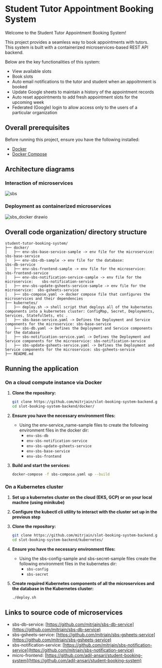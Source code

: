 # Student Tutor Appointment Booking System
Welcome to the Student Tutor Appointment Booking System! 

This project provides a seamless way to book appointments with tutors. This system is built with a containerized microservices-based REST API backend.

Below are the key functionalities of this system:
- View available slots
- Book slots
- Auto email notifications to the tutor and student when an appoitnment is booked
- Update Google sheets to maintain a history of the appointment records
- Auto reset appointments to add fresh appointment slots for the upcoming week
- Federated (Google) login to allow access only to the users of a particular organization

## Overall prerequisites
Before running this project, ensure you have the following installed:
- [Docker](https://www.docker.com/products/docker-desktop)
- [Docker Compose](https://docs.docker.com/compose/install/)

## Architecture diagrams

### Interaction of microservices
![sbs](https://github.com/mitrjain/slot-booking-system-backend/assets/26086412/02063bea-9eff-4e3a-9255-aa581862241b)

### Deployment as containerized microservices
![sbs_docker drawio](https://github.com/mitrjain/slot-booking-system-backend/assets/26086412/c5dd9ce1-4a59-4a07-b9fd-67e7da6f8c63)


## Overall code organization/ directory structure

```plaintext
student-tutor-booking-system/
├── docker/
│   ├── env-sbs-base-service-sample -> env file for the microservice:            sbs-base-service
│   ├── env-sbs-db-sample -> env file for the database:                          sbs-db-service
│   ├── env-sbs-frontend-sample -> env file for the microservice:                sbs-frontend-service
│   ├── env-sbs-notification-service-sample -> env file for the microservice:    sbs-notification-service
│   ├── env-sbs-update-gsheets-service-sample -> env file for the microservice:  sbs-gsheets-service
│   ├── sbs-compose.yaml -> docker compose file that configures the microservices and their dependencies
├── kubernetes/
│   ├── deploy.sh -> shell script that deploys all of the kubernetes components into a kubernetes cluster: ConfigMap, Secret, Deployments, Services, StatefulSets, etc .
│   ├── sbs-base-service.yaml -> Defines the Deployment and Service components for the microservice: sbs-base-service
│   ├── sbs-db.yaml -> Defines the Deployment and Service components for the database
│   ├── sbs-notification-service.yaml -> Defines the Deployment and Service components for the microservice: sbs-notification-service
│   ├── sbs-update-gsheets-service.yaml -> Defines the Deployment and Service components for the microservice: sbs-gsheets-service
├── README.md
```

## Running the application
###  On a cloud compute instance via Docker
1. **Clone the repository:**
    ```bash
    git clone https://github.com/mitrjain/slot-booking-system-backend.git
    cd slot-booking-system-backend/docker/
    ```

2. **Ensure you have the necessary environment files:**
   - Using the env-service_name-sample files to create the following environment files in the docker dir: 
     - `env-sbs-db`
     - `env-sbs-notification-service`
     - `env-sbs-update-gsheets-service`
     - `env-sbs-base-service`
     - `env-sbs-frontend`

3. **Build and start the services:**
    ```bash
    docker-compose -f sbs-compose.yaml up --build
    ```

###  On a Kubernetes cluster
1. **Set up a kubernetes cluster on the cloud (EKS, GCP) or on your local machne (using minikube)**

2. **Configure the kubectl cli utility to interact with the cluster set up in the previous step**

3. **Clone the repository:**
    ```bash
    git clone https://github.com/mitrjain/slot-booking-system-backend.git
    cd slot-booking-system-backend/kubernetes/
    ```
4. **Ensure you have the necessary environment files:**
   - Using the sbs-config-sample and sbs-secret-sample files create the following environment files in the kubernetes dir: 
     - `sbs-config`
     - `sbs-secret`

5. **Create required Kubernetes components of all the microservices and the database in the Kubernetes cluster:**
    ```bash
    ./deploy.sh
    ```
## Links to source code of microservices
- sbs-db-service: [https://github.com/mitrjain/sbs-db-service](https://github.com/mitrjain/sbs-db-service)
- sbs-gsheets-service: [https://github.com/mitrjain/sbs-gsheets-service](https://github.com/mitrjain/sbs-gsheets-service)
- sbs-notification-service: [https://github.com/mitrjain/sbs-notification-service](https://github.com/mitrjain/sbs-notification-service)
- micro-frontend: [https://github.com/adil-ansari/student-booking-system](https://github.com/adil-ansari/student-booking-system)
